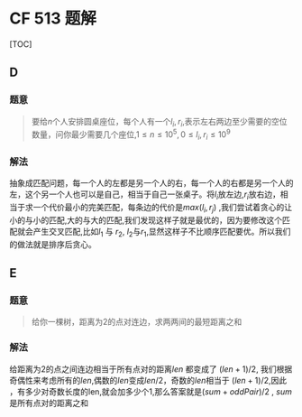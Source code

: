 # CF 513 题解

[TOC]

## D

### 题意

>要给$n$个人安排圆桌座位，每个人有一个$l_i,r_i$,表示左右两边至少需要的空位数量，问你最少需要几个座位,$1\le n \le 10^5, 0 \le l_i, r_i \le 10^9$

### 解法

抽象成匹配问题，每一个人的左都是另一个人的右，每一个人的右都是另一个人的左，这个另一个人也可以是自己，相当于自己一张桌子。将$l_i$放左边,$r_i$放右边，相当于求一个代价最小的完美匹配，每条边的代价是$max(l_i,r_j)$ ,我们尝试着贪心的让小的与小的匹配,大的与大的匹配,我们发现这样子就是最优的，因为要修改这个匹配就会产生交叉匹配,比如$l_1$ 与 $r_2$, $l_2$与$r_1$,显然这样子不比顺序匹配要优。所以我们的做法就是排序后贪心。

## E

### 题意

> 给你一棵树，距离为2的点对连边，求两两间的最短距离之和



### 解法

给距离为2的点之间连边相当于所有点对的距离$len$ 都变成了 $(len + 1)/2$, 我们根据奇偶性来考虑所有的$len$,偶数的$len$变成$len / 2$，奇数的$len$相当于 $(len + 1) / 2$,因此 ，有多少对奇数长度的len,就会加多少个1,那么答案就是$(sum+ oddPair) / 2$ , $sum$ 是所有点对的距离之和

